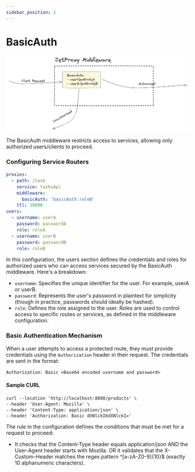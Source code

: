 ```yaml
---
sidebar_position: 2
---
```


# BasicAuth

![alt text](basic-auth-middleware.png)

The BasicAuth middleware restricts access to services, allowing only authorized users/clients to proceed.

### Configuring Service Routers

```yaml
proxies:
  - path: /task
    service: tasksApi
    middleware:
      basicAuth: 'basicAuth:roleB'
    ttl: 10000
users:
  - username: userA
    password: passwordA
    role: roleA
  - username: userB
    password: passwordB
    role: roleB
```

In this configuration, the users section defines the credentials and roles for authorized users who can access services secured by the BasicAuth middleware. Here's a breakdown:

* `username`: Specifies the unique identifier for the user. For example, userA or userB.
* `password`: Represents the user's password in plaintext for simplicity (though in practice, passwords should ideally be hashed).
* `role`: Defines the role assigned to the user. Roles are used to control access to specific routes or services, as defined in the middleware configuration.

### Basic Authentication Mechanism

When a user attempts to access a protected route, they must provide credentials using the `Authorization` header in their request. The credentials are sent in the format:

```
Authorization: Basic <Base64 encoded username and password>
```

#### Sample CURL
```
curl --location 'http://localhost:8080/products' \
--header 'User-Agent: Mozilla' \
--header 'Content-Type: application/json' \
--header 'Authorization: Basic dXNlckI6dXNlckI='
```

The rule in the configuration defines the conditions that must be met for a request to proceed:

* It checks that the Content-Type header equals application/json AND the User-Agent header starts with Mozilla.
OR it validates that the X-Custom-Header matches the regex pattern ^[a-zA-Z0-9]{10}$ (exactly 10 alphanumeric characters).